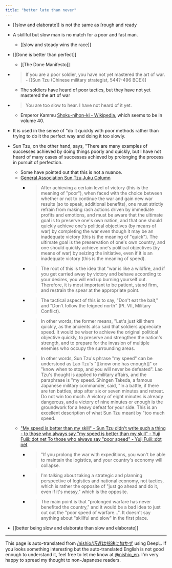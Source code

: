 ```yaml
---
title: "better late than never"
---
```


- [[slow and elaborate]] is not the same as [rough and ready
- A skillful but slow man is no match for a poor and fast man.

    - [[slow and steady wins the race]]
- [[Done is better than perfect]]
    - [[The Done Manifesto]]

- > If you are a poor soldier, you have not yet mastered the art of war.
        - [[Sun Tzu (Chinese military strategist, 544?-496 BCE)]]
    - The soldiers have heard of poor tactics, but they have not yet mastered the art of war
- > You are too slow to hear. I have not heard of it yet.
    - Emperor Kammu [Shoku-nihon-ki - Wikipedia](https://ja.wikipedia.org/wiki/%E7%B6%9A%E6%97%A5%E6%9C%AC%E7%B4%80), which seems to be in volume 40.

- It is used in the sense of "do it quickly with poor methods rather than trying to do it the perfect way and doing it too slowly.
- Sun Tzu, on the other hand, says, "There are many examples of successes achieved by doing things poorly and quickly, but I have not heard of many cases of successes achieved by prolonging the process in pursuit of perfection.
    - Some have pointed out that this is not a nuance.
    - [General Association Sun Tzu Juku Column](http://sonshijyuku.jp/column/column003.html)
        - > After achieving a certain level of victory (this is the meaning of "poor"), when faced with the choice between whether or not to continue the war and gain new war results (so to speak, additional benefits), one must strictly refrain from making rash actions driven by immediate profits and emotions, and must be aware that the ultimate goal is to preserve one's own nation, and that one should quickly achieve one's political objectives (by means of war) by completing the war even though it may be an inadequate victory (this is the meaning of "quick"). The ultimate goal is the preservation of one's own country, and one should quickly achieve one's political objectives (by means of war) by seizing the initiative, even if it is an inadequate victory (this is the meaning of speed).
        - >  The root of this is the idea that "war is like a wildfire, and if you get carried away by victory and behave according to your desires, you will end up burning yourself out. Therefore, it is most important to be patient, stand firm, and restrain the spear at the appropriate point.
        - >  The tactical aspect of this is to say, "Don't eat the bait," and "Don't follow the feigned north" (Pt. VII, Military Conflict).
        - >  In other words, the former means, "Let's just kill them quickly, as the ancients also said that soldiers appreciate speed. It would be wiser to achieve the original political objective quickly, to preserve and strengthen the nation's strength, and to prepare for the invasion of multiple enemies who occupy the surrounding areas.
        - >  In other words, Sun Tzu's phrase "my speed" can be understood as Lao Tzu's "[[know one has enough]]" or "know when to stop, and you will never be defeated". Lao Tzu's thought is applied to military affairs, and the paraphrase is "my speed. Shingen Takeda, a famous Japanese military commander, said, "In a battle, if there are ten battles, stop after six or seven minutes and retreat. Do not win too much. A victory of eight minutes is already dangerous, and a victory of nine minutes or enough is the groundwork for a heavy defeat for your side. This is an excellent description of what Sun Tzu meant by "too much speed.
    - ["My speed is better than my skill" - Sun Tzu didn't write such a thing - to those who always say "my speed is better than my skill" - Yuji Fujii::dot net To those who always say "poor speed" - Yuji Fujii::dot net](https://fujii-yuji.net/2016/12/theartofwar.html)
        - > "If you prolong the war with expeditions, you won't be able to maintain the logistics, and your country's economy will collapse.
        - > I'm talking about taking a strategic and planning perspective of logistics and national economy, not tactics, which is rather the opposite of "just go ahead and do it, even if it's messy," which is the opposite.
        - >  The main point is that "prolonged warfare has never benefited the country," and it would be a bad idea to just cut out the "poor speed of warfare...". It doesn't say anything about "skillful and slow" in the first place.

- [[better being slow and elaborate than slow and elaborate]]

---
This page is auto-translated from [/nishio/巧遅は拙速に如かず](https://scrapbox.io/nishio/巧遅は拙速に如かず) using DeepL. If you looks something interesting but the auto-translated English is not good enough to understand it, feel free to let me know at [@nishio_en](https://twitter.com/nishio_en). I'm very happy to spread my thought to non-Japanese readers.